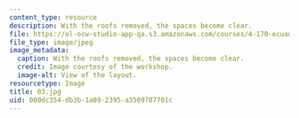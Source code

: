 ```yaml
---
content_type: resource
description: With the roofs removed, the spaces become clear.
file: https://ol-ocw-studio-app-qa.s3.amazonaws.com/courses/4-170-ecuador-workshop-fall-2006/000dc354db3b1a092395a3509787701c_03.jpg
file_type: image/jpeg
image_metadata:
  caption: With the roofs removed, the spaces become clear.
  credit: Image courtesy of the workshop.
  image-alt: View of the layout.
resourcetype: Image
title: 03.jpg
uid: 000dc354-db3b-1a09-2395-a3509787701c
---
```

